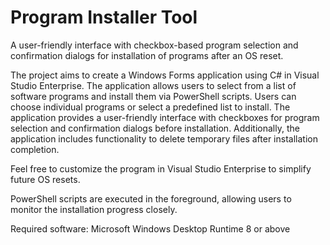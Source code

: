 # Program Installer Tool
A user-friendly interface with checkbox-based program selection and confirmation dialogs for installation of programs after an OS reset.

The project aims to create a Windows Forms application using C# in Visual Studio Enterprise. The application allows users to select from a list of software programs and install them via PowerShell scripts. Users can choose individual programs or select a predefined list to install. The application provides a user-friendly interface with checkboxes for program selection and confirmation dialogs before installation. Additionally, the application includes functionality to delete temporary files after installation completion.

Feel free to customize the program in Visual Studio Enterprise to simplify future OS resets. 

PowerShell scripts are executed in the foreground, allowing users to monitor the installation progress closely.

Required software:
Microsoft Windows Desktop Runtime 8 or above
